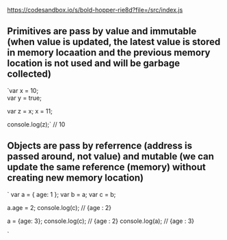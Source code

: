 
https://codesandbox.io/s/bold-hopper-rie8d?file=/src/index.js

## Primitives are pass by value and immutable (when value is updated, the latest value is stored in memory locaation and the previous memory location is not used and will be garbage collected)

`var x = 10; <br>
var y = true;<br>

var z = x;
x = 11;

console.log(z);` // 10



## Objects are pass by referrence (address is passed around, not value) and mutable (we can update the same reference (memory) without creating new memory location)
`
var a = { age: 1 };
var b = a;
var c = b;

a.age = 2;
console.log(c);  // {age : 2}

a = {age: 3};
console.log(c);  // {age : 2}
console.log(a);  // {age : 3}

`